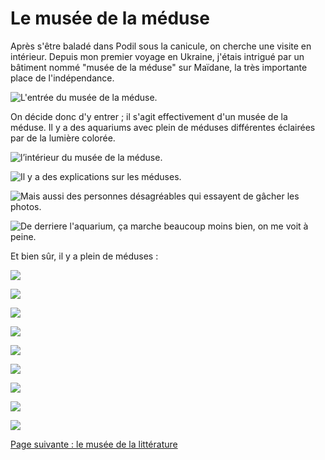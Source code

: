 # Le musée de la méduse

Après s'être baladé dans Podil sous la canicule, on cherche une visite en intérieur.
Depuis mon premier voyage en Ukraine, j'étais intrigué par un bâtiment nommé "musée de la méduse" sur Maïdane, la très importante place de
l'indépendance.

![L'entrée du musée de la méduse.](images/kyiv/p4/musee_de_la_meduse/musei_meduze.jpg)

On décide donc d'y entrer&nbsp;; il s'agit effectivement d'un musée de la méduse.
Il y a des aquariums avec plein de méduses différentes éclairées par de la
lumière colorée.

![l’intérieur du musée de la méduse.](images/kyiv/p4/musee_de_la_meduse/lieux.jpg)

![Il y a des explications sur les méduses.](images/kyiv/p4/musee_de_la_meduse/informations.jpg)

![Mais aussi des personnes désagréables qui essayent de gâcher les photos.](images/kyiv/p4/musee_de_la_meduse/louche.jpg)

![De derriere l'aquarium, ça marche beaucoup moins bien, on me voit à peine.](images/kyiv/p4/musee_de_la_meduse/meduse_rouge.jpg)

Et bien sûr, il y a plein de méduses :

![](images/kyiv/p4/musee_de_la_meduse/meduse_bleue_1.jpg)

![](images/kyiv/p4/musee_de_la_meduse/meduses_roses.jpg)

![](images/kyiv/p4/musee_de_la_meduse/meduse_bleue_2.jpg)

![](images/kyiv/p4/musee_de_la_meduse/meduse_jaune.jpg)

![](images/kyiv/p4/musee_de_la_meduse/meduse_marron.jpg)

![](images/kyiv/p4/musee_de_la_meduse/meduse_rose_1.jpg)

![](images/kyiv/p4/musee_de_la_meduse/meduse_rose_2.jpg)

![](images/kyiv/p4/musee_de_la_meduse/meduse_rose_3.jpg)

![](images/kyiv/p4/musee_de_la_meduse/meduse_rose_4.jpg)

[Page suivante : le musée de la littérature](kyiv_4_musee_litterature.md)
